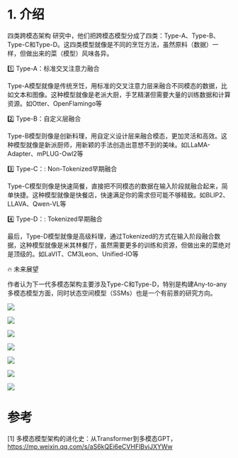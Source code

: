 # 1. 介绍

 四类跨模态架构 研究中，他们把跨模态模型分成了四类：Type-A、Type-B、Type-C和Type-D。这四类模型就像是不同的烹饪方法，虽然原料（数据）一样，但做出来的菜（模型）风味各异。

1️⃣ Type-A：标准交叉注意力融合

Type-A模型就像是传统烹饪，用标准的交叉注意力层来融合不同模态的数据，比如文本和图像。这种模型就像是老派大厨，手艺精湛但需要大量的训练数据和计算资源。如Otter、OpenFlamingo等

2️⃣ Type-B：自定义层融合

Type-B模型则像是创新料理，用自定义设计层来融合模态，更加灵活和高效。这种模型就像是新派厨师，用新颖的手法创造出意想不到的美味。如LLaMA-Adapter、mPLUG-Owl2等

3️⃣ Type-C：: Non-Tokenized早期融合

Type-C模型则像是快速简餐，直接把不同模态的数据在输入阶段就融合起来，简单快捷。这种模型就像是快餐店，快速满足你的需求但可能不够精致。如BLIP2、LLAVA、Qwen-VL等

4️⃣ Type-D：: Tokenized早期融合

最后，Type-D模型就像是高级料理，通过Tokenized的方式在输入阶段融合数据，这种模型就像是米其林餐厅，虽然需要更多的训练和资源，但做出来的菜绝对是顶级的。如LaVIT、CM3Leon、Unified-IO等

🔥 未来展望

作者认为下一代多模态架构主要涉及Type-C和Type-D，特别是构建Any-to-any多模态模型方面，同时状态空间模型（SSMs）也是一个有前景的研究方向。

![](.02_模型结构演进_images/图1.png)

![](.02_模型结构演进_images/图2.png)

![](.02_模型结构演进_images/图3.png)

![](.02_模型结构演进_images/图4.png)

![](.02_模型结构演进_images/图5.png)

![](.02_模型结构演进_images/图6.png)

![](.02_模型结构演进_images/图7.png)

# 参考

[1] 多模态模型架构的进化史：从Transformer到多模态GPT，https://mp.weixin.qq.com/s/aS6kQEi6eCVHFlBviJXYWw